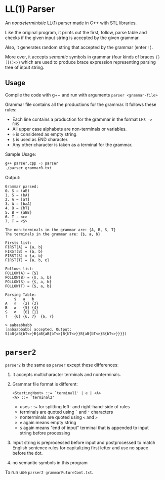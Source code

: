 # LL(1) Parser

An _nondeterministic_ LL(1) parser made in C++ with STL libraries.

Like the original program, it prints out the first, follow, parse table and checks if the given input string is accepted by the given grammar.

Also, it generates random string that accepted by the grammar (enter `!`).

More over, it accepts _semantic_ symbols in grammar (four kinds of braces `{}[]()<>`) which are used to produce brace expression representing parsing tree of input string.

## Usage

Compile the code with g++ and run with arguments `parser <grammar-file>`

Grammar file contains all the productions for the grammar. It follows these rules:

* Each line contains a production for the grammar in the format `LHS -> RHS`
* All upper case alphabets are non-terminals or variables.
* `e` is considered as empty string.
* `$` is used as END character.
* Any other character is taken as a terminal for the grammar.

Sample Usage:

```bash
g++ parser.cpp -o parser
./parser grammar0.txt
```

Output:

```text
Grammar parsed: 
0. S → (aB)
1. S → (bA)
2. A → [aT]
3. A → [baA]
4. B → {bT}
5. B → {aBB}
6. T → <ε>
7. T → <S>

The non-terminals in the grammar are: {A, B, S, T}
The terminals in the grammar are: {$, a, b}

Firsts list: 
FIRST(A) = {a, b}
FIRST(B) = {a, b}
FIRST(S) = {a, b}
FIRST(T) = {a, b, ε}

Follows list: 
FOLLOW(A) = {$}
FOLLOW(B) = {$, a, b}
FOLLOW(S) = {$, a, b}
FOLLOW(T) = {$, a, b}

Parsing Table: 
	$	a	b	
A	∅	{2}	{3}	
B	∅	{5}	{4}	
S	∅	{0}	{1}	
T	{6}	{6, 7}	{6, 7}	

> aabaabbabb
[aabaabbabb] accepted. Output: S(aB{aB{bT<>}B{aB{aB{bT<>}B{bT<>}}B{aB{bT<>}B{bT<>}}}})
```

# `parser2`

`parser2` is the same as `parser` except these differences:

1. It accepts multicharacter terminals and nonterminals.
2. Grammar file format is different:
    ```
   <StartingNont> ::= `terminal1' | e | <A>
   <A> ::= `terminal2'
   ```
   
   - uses `::=` for splitting left- and right-hand-side of rules
   - terminals are quoted using `` ` `` and `'` characters
   - nonterminals are quoted using `<` and `>`
   - `e` again means empty string
   - `$` again means "end of input" terminal that is appended to input string before processing 
3. Input string is preprocessed before input and postprocessed to match English sentence rules for capitalizing first letter and use no space before the dot.
4. no semantic symbols in this program

To run use `parser2 grammarFutureCont.txt`.
